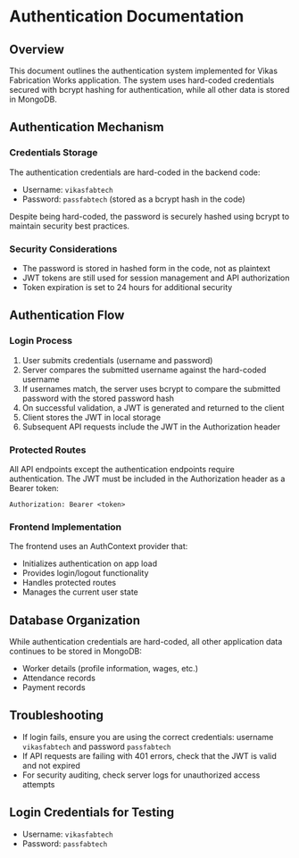 
# Authentication Documentation

## Overview
This document outlines the authentication system implemented for Vikas Fabrication Works application. The system uses hard-coded credentials secured with bcrypt hashing for authentication, while all other data is stored in MongoDB.

## Authentication Mechanism

### Credentials Storage
The authentication credentials are hard-coded in the backend code:
- Username: `vikasfabtech`
- Password: `passfabtech` (stored as a bcrypt hash in the code)

Despite being hard-coded, the password is securely hashed using bcrypt to maintain security best practices.

### Security Considerations
- The password is stored in hashed form in the code, not as plaintext
- JWT tokens are still used for session management and API authorization
- Token expiration is set to 24 hours for additional security

## Authentication Flow

### Login Process
1. User submits credentials (username and password)
2. Server compares the submitted username against the hard-coded username
3. If usernames match, the server uses bcrypt to compare the submitted password with the stored password hash
4. On successful validation, a JWT is generated and returned to the client
5. Client stores the JWT in local storage
6. Subsequent API requests include the JWT in the Authorization header

### Protected Routes
All API endpoints except the authentication endpoints require authentication. The JWT must be included in the Authorization header as a Bearer token:

```
Authorization: Bearer <token>
```

### Frontend Implementation
The frontend uses an AuthContext provider that:
- Initializes authentication on app load
- Provides login/logout functionality
- Handles protected routes
- Manages the current user state

## Database Organization
While authentication credentials are hard-coded, all other application data continues to be stored in MongoDB:
- Worker details (profile information, wages, etc.)
- Attendance records
- Payment records

## Troubleshooting
- If login fails, ensure you are using the correct credentials: username `vikasfabtech` and password `passfabtech`
- If API requests are failing with 401 errors, check that the JWT is valid and not expired
- For security auditing, check server logs for unauthorized access attempts

## Login Credentials for Testing
- Username: `vikasfabtech`
- Password: `passfabtech`


